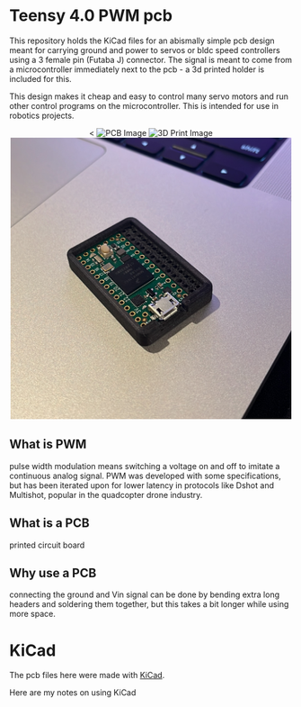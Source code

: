 # Teensy 4.0 PWM pcb

This repository holds the KiCad files for an abismally simple pcb design meant for carrying ground and power to servos or bldc speed controllers using a 3 female pin (Futaba J) connector. The signal is meant to come from a microcontroller immediately next to the pcb - a 3d printed holder is included for this.

This design makes it cheap and easy to control many servo motors and run other control programs on the microcontroller. This is intended for use in robotics projects.

<div align="center"><
<img src="./pcb/image.jpg" alt="PCB Image" width="500">
<img src="/3d_print/image.jpg" alt="3D Print Image" width="500">
<img src="no_pcb.jpg" width="500">
</div>

## What is PWM

pulse width modulation means switching a voltage on and off to imitate a continuous analog signal. PWM was developed with some specifications, but has been iterated upon for lower latency in protocols like Dshot and Multishot, popular in the quadcopter drone industry. 

## What is a PCB

printed circuit board

## Why use a PCB

connecting the ground and Vin signal can be done by bending extra long headers and soldering them together, but this takes a bit longer while using more space.

# KiCad

The pcb files here were made with [KiCad](https://www.kicad.org). 

Here are my notes on using KiCad
